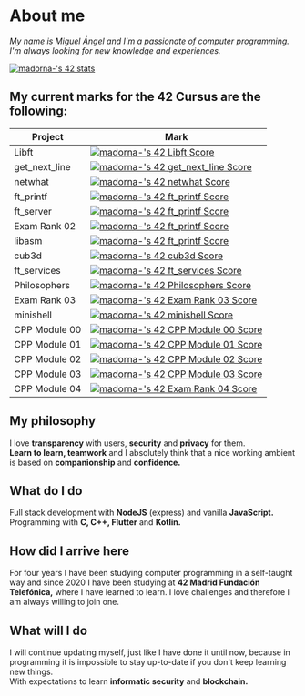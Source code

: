 # About me

_My name is Miguel Ángel and I'm a passionate of computer programming. I'm always looking for new knowledge and experiences._

[![madorna-'s 42 stats](https://badge42.vercel.app/api/v2/stats/cl1iouipz002509jwjbnpt2v1?cursusId=21)](https://github.com/JaeSeoKim/badge42)

## My current marks for the 42 Cursus are the following:

| Project       | Mark                                                                                                                                    |
| ------------- | --------------------------------------------------------------------------------------------------------------------------------------- |
| Libft         | [![madorna-'s 42 Libft Score](https://badge42.vercel.app/api/v2/cl1iouipz002509jwjbnpt2v1/project/1896165)](https://github.com/JaeSeoKim/badge42)   |
| get_next_line | [![madorna-'s 42 get_next_line Score](https://badge42.vercel.app/api/v2/cl1iouipz002509jwjbnpt2v1/project/1940191)](https://github.com/JaeSeoKim/badge42) |
| netwhat       | [![madorna-'s 42 netwhat Score](https://badge42.vercel.app/api/v2/cl1iouipz002509jwjbnpt2v1/project/1954864)](https://github.com/JaeSeoKim/badge42) |
| ft_printf     | [![madorna-'s 42 ft_printf Score](https://badge42.vercel.app/api/v2/cl1iouipz002509jwjbnpt2v1/project/1952479)](https://github.com/JaeSeoKim/badge42) |
| ft_server     | [![madorna-'s 42 ft_printf Score](https://badge42.vercel.app/api/v2/cl1iouipz002509jwjbnpt2v1/project/1952479)](https://github.com/JaeSeoKim/badge42) |
| Exam Rank 02  | [![madorna-'s 42 ft_printf Score](https://badge42.vercel.app/api/v2/cl1iouipz002509jwjbnpt2v1/project/1952479)](https://github.com/JaeSeoKim/badge42) |
| libasm        | [![madorna-'s 42 ft_printf Score](https://badge42.vercel.app/api/v2/cl1iouipz002509jwjbnpt2v1/project/1952479)](https://github.com/JaeSeoKim/badge42) |
| cub3d         | [![madorna-'s 42 cub3d Score](https://badge42.vercel.app/api/v2/cl1iouipz002509jwjbnpt2v1/project/2074738)](https://github.com/JaeSeoKim/badge42)   |
| ft_services   | [![madorna-'s 42 ft_services Score](https://badge42.vercel.app/api/v2/cl1iouipz002509jwjbnpt2v1/project/2139445)](https://github.com/JaeSeoKim/badge42)   |
| Philosophers  | [![madorna-'s 42 Philosophers Score](https://badge42.vercel.app/api/v2/cl1iouipz002509jwjbnpt2v1/project/2363708)](https://github.com/JaeSeoKim/badge42) |
| Exam Rank 03  | [![madorna-'s 42 Exam Rank 03 Score](https://badge42.vercel.app/api/v2/cl1iouipz002509jwjbnpt2v1/project/2121234)](https://github.com/JaeSeoKim/badge42) |
| minishell     | [![madorna-'s 42 minishell Score](https://badge42.vercel.app/api/v2/cl1iouipz002509jwjbnpt2v1/project/2397424)](https://github.com/JaeSeoKim/badge42) |
| CPP Module 00 | [![madorna-'s 42 CPP Module 00 Score](https://badge42.vercel.app/api/v2/cl1iouipz002509jwjbnpt2v1/project/2525842)](https://github.com/JaeSeoKim/badge42) |
| CPP Module 01 | [![madorna-'s 42 CPP Module 01 Score](https://badge42.vercel.app/api/v2/cl1iouipz002509jwjbnpt2v1/project/2527945)](https://github.com/JaeSeoKim/badge42) |
| CPP Module 02 | [![madorna-'s 42 CPP Module 02 Score](https://badge42.vercel.app/api/v2/cl1iouipz002509jwjbnpt2v1/project/2539924)](https://github.com/JaeSeoKim/badge42) |
| CPP Module 03 | [![madorna-'s 42 CPP Module 03 Score](https://badge42.vercel.app/api/v2/cl1iouipz002509jwjbnpt2v1/project/2545012)](https://github.com/JaeSeoKim/badge42) |
| CPP Module 04 | [![madorna-'s 42 Exam Rank 04 Score](https://badge42.vercel.app/api/v2/cl1iouipz002509jwjbnpt2v1/project/2529368)](https://github.com/JaeSeoKim/badge42) |

## My philosophy

I love **transparency** with users, **security** and **privacy** for them.  
**Learn to learn, teamwork** and I absolutely think that a nice working ambient is based on **companionship** and **confidence.**

## What do I do

Full stack development with **NodeJS** (express) and vanilla **JavaScript.** Programming with **C, C++, Flutter** and **Kotlin.**

## How did I arrive here

For four years I have been studying computer programming in a self-taught way and since 2020 I have been studying at **42 Madrid Fundación Telefónica,** where I have learned to learn. I love challenges and therefore I am always willing to join one.

## What will I do

I will continue updating myself, just like I have done it until now, because in programming it is impossible to stay up-to-date if you don't keep learning new things.  
With expectations to learn **informatic security** and **blockchain.**

<!--
**AdornaRuiz/AdornaRuiz** is a ✨ _special_ ✨ repository because its `README.md` (this file) appears on your GitHub profile.

Here are some ideas to get you started:

- 🔭 I’m currently working on ...
- 🌱 I’m currently learning ...
- 👯 I’m looking to collaborate on ...
- 🤔 I’m looking for help with ...
- 💬 Ask me about ...
- 📫 How to reach me: ...
- 😄 Pronouns: ...
- ⚡ Fun fact: ...
-->
